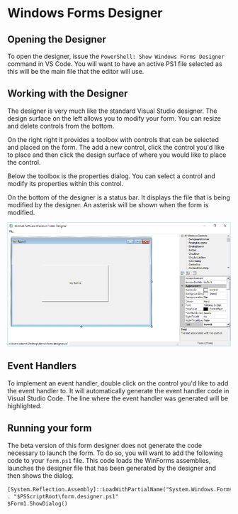 # Windows Forms Designer

## Opening the Designer

To open the designer, issue the `PowerShell: Show Windows Forms Designer` command in VS Code. You will want to have an active PS1 file selected as this will be the main file that the editor will use. 

## Working with the Designer

The designer is very much like the standard Visual Studio designer. The design surface on the left allows you to modify your form. You can resize and delete controls from the bottom.

On the right right it provides a toolbox with controls that can be selected and placed on the form. The add a new control, click the control you'd like to place and then click the design surface of where you would like to place the control. 

Below the toolbox is the properties dialog. You can select a control and modify its properties within this control. 

On the bottom of the designer is a status bar. It displays the file that is being modified by the designer. An asterisk will be shown when the form is modified. 

![](../../.gitbook/assets/image%20%287%29.png)

## Event Handlers

To implement an event handler, double click on the control you'd like to add the event handler to. It will automatically generate the event handler code in Visual Studio Code. The line where the event handler was generated will be highlighted. 

## Running your form

The beta version of this form designer does not generate the code necessary to launch the form. To do so, you will want to add the following code to your `form.ps1` file. This code loads the WinForms assemblies, launches the designer file that has been generated by the designer and then shows the dialog. 

```text
[System.Reflection.Assembly]::LoadWithPartialName("System.Windows.Forms")
. "$PSScriptRoot\form.designer.ps1"
$Form1.ShowDialog()
```



